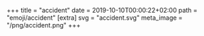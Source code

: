 +++
title = "accident"
date = 2019-10-10T00:00:22+02:00
path = "emoji/accident"
[extra]
svg = "accident.svg"
meta_image = "/png/accident.png"
+++
